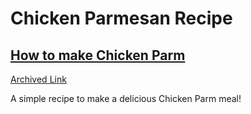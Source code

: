 # Chicken Parmesan Recipe

## [How to make Chicken Parm](https://www.budgetbytes.com/chicken-parmesan/)
[Archived Link](https://web.archive.org/web/20240917160316/https://www.budgetbytes.com/chicken-parmesan/)

A simple recipe to make a delicious Chicken Parm meal!